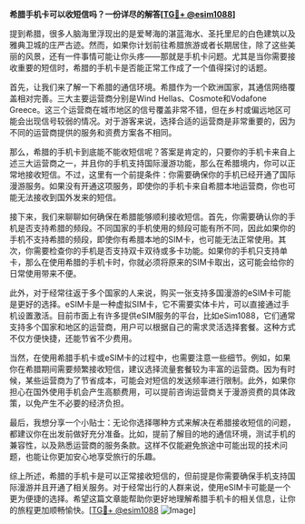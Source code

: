 **希腊手机卡可以收短信吗？一份详尽的解答[[TG💪+ @esim1088](https://t.me/s/esim1088)]**

提到希腊，很多人脑海里浮现出的是爱琴海的湛蓝海水、圣托里尼的白色建筑以及雅典卫城的庄严古迹。然而，如果你计划前往希腊旅游或者长期居住，除了这些美丽的风景，还有一件事情可能让你头疼——那就是手机卡问题。尤其是当你需要接收重要的短信时，希腊的手机卡是否能正常工作成了一个值得探讨的话题。

首先，让我们来了解一下希腊的通信环境。希腊作为一个欧洲国家，其通信网络覆盖相对完善。三大主要运营商分别是Wind Hellas、Cosmote和Vodafone Greece。这三个运营商在城市地区的信号覆盖非常不错，但在乡村或偏远地区可能会出现信号较弱的情况。对于游客来说，选择合适的运营商是非常重要的，因为不同的运营商提供的服务和资费方案各不相同。

那么，希腊的手机卡到底能不能收短信呢？答案是肯定的，只要你的手机卡来自上述三大运营商之一，并且你的手机支持国际漫游功能，那么在希腊境内，你可以正常地接收短信。不过，这里有一个前提条件：你需要确保你的手机已经开通了国际漫游服务。如果没有开通这项服务，即使你的手机卡来自希腊本地运营商，你也可能无法接收到国外发来的短信。

接下来，我们来聊聊如何确保在希腊能够顺利接收短信。首先，你需要确认你的手机是否支持希腊的频段。不同国家的手机使用的频段可能有所不同，因此如果你的手机不支持希腊的频段，即使你有希腊本地的SIM卡，也可能无法正常使用。其次，你需要检查你的手机是否支持双卡双待或多卡功能。如果你的手机只支持单卡，那么在使用希腊的手机卡时，你就必须将原来的SIM卡取出，这可能会给你的日常使用带来不便。

此外，对于经常往返于多个国家的人来说，购买一张支持多国漫游的eSIM卡可能是更好的选择。eSIM卡是一种虚拟SIM卡，它不需要实体卡片，可以直接通过手机设置激活。目前市面上有许多提供eSIM服务的平台，比如eSim1088，它们通常支持多个国家和地区的运营商，用户可以根据自己的需求灵活选择套餐。这种方式不仅方便快捷，还能节省不少费用。

当然，在使用希腊手机卡或eSIM卡的过程中，也需要注意一些细节。例如，如果你在希腊期间需要频繁接收短信，建议选择流量套餐较为丰富的运营商。因为有时候，某些运营商为了节省成本，可能会对短信的发送频率进行限制。此外，如果你担心在国外使用手机会产生高额费用，可以提前咨询运营商关于漫游资费的具体政策，以免产生不必要的经济负担。

最后，我想分享一个小贴士：无论你选择哪种方式来解决在希腊接收短信的问题，都建议你在出发前做好充分准备。比如，提前了解目的地的通信环境，测试手机的兼容性，以及熟悉运营商的服务条款。这样不仅能避免旅途中可能出现的技术问题，也能让你更加安心地享受旅行的乐趣。

综上所述，希腊的手机卡是可以正常接收短信的，但前提是你需要确保手机支持国际漫游并且开通了相关服务。对于经常出行的人群来说，使用eSIM卡可能是一个更为便捷的选择。希望这篇文章能帮助你更好地理解希腊手机卡的相关信息，让你的旅程更加顺畅愉快。[[TG💪+ @esim1088](https://t.me/s/esim1088) ![Image](https://i.postimg.cc/4NQfJmqS/Snipaste-2025-05-13-00-14-12.png)]